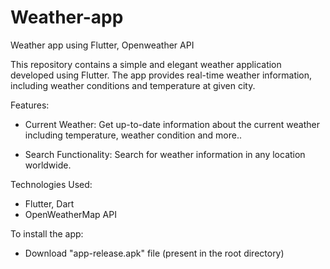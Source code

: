 # Weather-app
Weather app using Flutter, Openweather API

This repository contains a simple and elegant weather application developed using Flutter. The app provides real-time weather information, including weather conditions and temperature at given city.

Features:
- Current Weather: Get up-to-date information about the current weather including temperature, weather condition and more..
* Search Functionality: Search for weather information in any location worldwide.

Technologies Used:
- Flutter, Dart
- OpenWeatherMap API

To install the app:
- Download "app-release.apk" file (present in the root directory)

